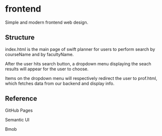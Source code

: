 # frontend
Simple and modern frontend web design.

## Structure
index.html is the main page of swift planner for users to perform search by courseName and by facultyName.

After the user hits search button, a dropdown menu displaying the seach results will appear for the user to choose.

Items on the dropdown menu will respectively redirect the user to prof.html, which fetches data from our backend and display info.

## Reference

GitHub Pages

Semantic UI

Bmob
